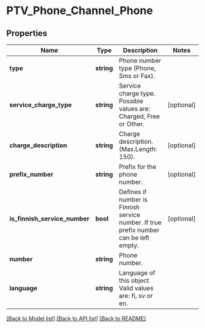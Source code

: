 # PTV_Phone_Channel_Phone

## Properties
Name | Type | Description | Notes
------------ | ------------- | ------------- | -------------
**type** | **string** | Phone number type (Phone, Sms or Fax). | 
**service_charge_type** | **string** | Service charge type. Possible values are: Charged, Free or Other. | [optional] 
**charge_description** | **string** | Charge description. (Max.Length: 150). | [optional] 
**prefix_number** | **string** | Prefix for the phone number. | [optional] 
**is_finnish_service_number** | **bool** | Defines if number is Finnish service number. If true prefix number can be left empty. | [optional] 
**number** | **string** | Phone number. | 
**language** | **string** | Language of this object. Valid values are: fi, sv or en. | 

[[Back to Model list]](../README.md#documentation-for-models) [[Back to API list]](../README.md#documentation-for-api-endpoints) [[Back to README]](../README.md)


